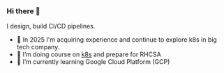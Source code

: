 ### Hi there 👋

I design, build CI/CD pipelines. 
- 🌱 In 2025 I'm acquiring experience and continue to explore k8s in big tech company.
- 🔭 I’m doing course on [k8s](https://lk.rebrainme.com/kubernetesv2) and prepare for RHCSA
- 🌱 I’m currently learning Google Cloud Platform (GCP)

<!--
**aelphias/aelphias** is a ✨ _special_ ✨ repository because its `README.md` (this file) appears on your GitHub profile.
I design, build CI/CD pipelines using gitlab inhouse solution. 
Here are some ideas to get you started:

- 🔭 I’m currently working on ...
- 🌱 I’m currently learning ...
- 👯 I’m looking to collaborate on ...
- 🤔 I’m looking for help with ...
- 💬 Ask me about ...
- 📫 How to reach me: ...
- 😄 Pronouns: ...
- ⚡ Fun fact: ...
-->
